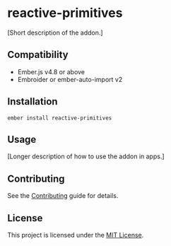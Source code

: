 # reactive-primitives

[Short description of the addon.]

## Compatibility

- Ember.js v4.8 or above
- Embroider or ember-auto-import v2

## Installation

```
ember install reactive-primitives
```

## Usage

[Longer description of how to use the addon in apps.]

## Contributing

See the [Contributing](CONTRIBUTING.md) guide for details.

## License

This project is licensed under the [MIT License](LICENSE.md).
